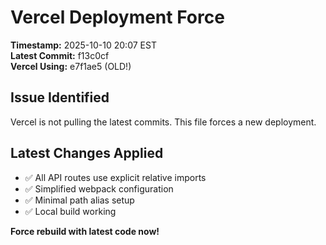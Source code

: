 # Vercel Deployment Force

**Timestamp:** 2025-10-10 20:07 EST  
**Latest Commit:** f13c0cf  
**Vercel Using:** e7f1ae5 (OLD!)

## Issue Identified
Vercel is not pulling the latest commits. This file forces a new deployment.

## Latest Changes Applied
- ✅ All API routes use explicit relative imports  
- ✅ Simplified webpack configuration
- ✅ Minimal path alias setup
- ✅ Local build working

**Force rebuild with latest code now!**